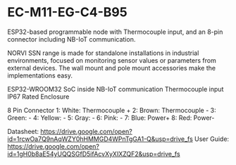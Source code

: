 # EC-M11-EG-C4-B95
 ESP32-based programmable node with Thermocouple input, and an 8-pin connector including NB-IoT communication.

NORVI SSN range is made for standalone installations in industrial environments, focused on monitoring sensor values or parameters from external devices. 
The wall mount and pole mount accessories make the implementations easy.

ESP32-WROOM32 SoC inside
NB-IoT communication
Thermocouple input
IP67 Rated Enclosure

8 Pin Connector
1:   White:   Thermocouple +
2:   Brown:   Thermocouple -
3:   Green:   -
4:   Yellow:  -
5:   Gray:    -
6:   Pink:    -
7:   Blue:    Power+
8:   Red:     Power-

Datasheet:   https://drive.google.com/open?id=1rcwOa7Q9nAqWZY0hHMMGD4WPnTgGA1-Q&usp=drive_fs
User Guide:  https://drive.google.com/open?id=1gH0b8aE54yUQQSGfD5ifAcvXyXIXZQF2&usp=drive_fs
